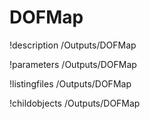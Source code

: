 <!-- MOOSE Documentation Stub: Remove this when content is added. -->

# DOFMap
!description /Outputs/DOFMap

!parameters /Outputs/DOFMap

!listingfiles /Outputs/DOFMap

!childobjects /Outputs/DOFMap
